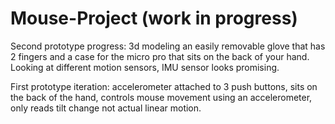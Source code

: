 # Mouse-Project (work in progress)


Second prototype progress:
3d modeling an easily removable glove that has 2 fingers and a case for the micro pro that sits on the back of your hand.
Looking at different motion sensors, IMU sensor looks promising.


First prototype iteration:
accelerometer attached to 3 push buttons, sits on the back of the hand, controls mouse movement using an accelerometer, only reads tilt change not actual linear motion.

